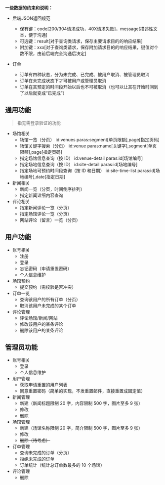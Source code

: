 **一些数据的约束和说明：**

- 后端JSON返回规范
  - 保有键：code[200/304请求成功，40X请求失败]，message[描述性文本，便于沟通]
  - 可选键：result[对于查询类请求，保存主要请求目的的响应结果]
  - 附加键：xxx[对于查询类请求，保存附加请求目的的响应结果，键值对个数不限，由前后端完全沟通后决定]

- 订单
  - 订单有四种状态，分为未完成、已完成、被用户取消、被管理员取消
  - 订单在未完成状态下才可被用户或管理员取消
  - 订单在其预定的时间段开始以后也不可被取消（也可以让其在开始时间到了以后就变成“已完成”）

## 通用功能

> 指无需登录验证的功能

- 场馆相关
  - 场馆一览（分页）
    id:venues
    paras:segment[单页限额],page[指定页码]
  - 场馆关键字搜索（分页）
    id:venue
    paras:name[关键字],segment[单页限额],page[指定页码]
  - 指定场馆信息查询（按 ID）
    id:venue-detail
    paras:id[场馆编号]
  - 指定场地信息查询（按 ID）
    id:site-detail
    paras:id[场地编号]
  - 指定场地可预约时间段查询（按 ID 和日期）
    id:site-time-list
    paras:id[场地编号],date[指定日期]
- 新闻相关
  - 新闻一览（分页，时间倒序排列）
  - 指定新闻详细内容查询
- 评论相关
  - 指定新闻评论一览（分页）
  - 指定场馆评论一览（分页）
  - 网站评论（留言）一览（分页）

## 用户功能

- 账号相关
  - 注册
  - 登录
  - 忘记密码（申请重置密码）
  - 个人信息维护
- 场馆预约
  - 提交预约（需校验是否冲突）
- 订单一览
  - 查询该用户的所有订单（分页）
  - 取消该用户未完成的某个订单
- 评论管理
  - 评论场馆/新闻/网站
  - 修改该用户的某条评论
  - 删除该用户的某条评论

## 管理员功能

- 账号相关
  - 登录
  - 个人信息维护
- 用户管理
  - 获取申请重置的用户列表
  - 同意重置密码（简单的实现，不发重置邮件，直接重置成固定值）
- 新闻管理
  - 新建（新闻标题限制 20 字，内容限制 500 字，图片至多 9 张）
  - 修改
  - 删除
- 场馆管理
  - 新建（场馆名称限制 20 字，简介限制 500 字，图片至多 9 张）
  - 修改
  - ~~删除（待考虑）~~
- 订单管理
  - 查询未完成的订单（分页）
  - 拒绝未完成的订单
  - 订单统计（统计总订单数最多的 10 个场馆）
- 评论管理
  - 删除

